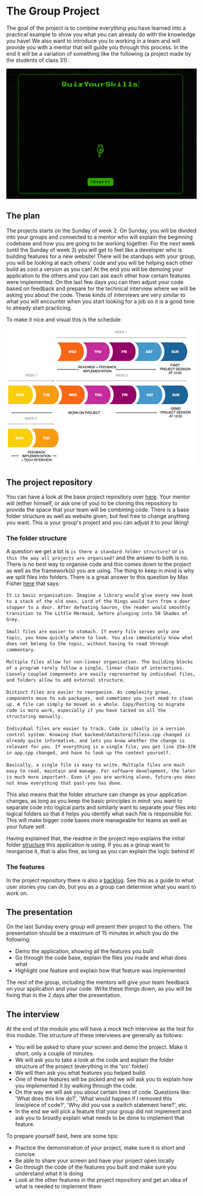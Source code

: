 # The Group Project

The goal of the project is to combine everything you have learned into a practical example to show you what you can already do with the knowledge you have! We also want to introduce you to working in a team and will provide you with a mentor that will guide you through this process. In the end it will be a variation of something like the following (a project made by the students of class 31):

[![JS-quiz](assets/js-quiz.png)](https://88kiwan.github.io/quiz_app/index.html)

## The plan

The projects starts on the Sunday of week 2. On Sunday, you will be divided into your groups and connected to a mentor who will explain the beginning codebase and how you are going to be working together. For the next week (until the Sunday of week 3) you will get to feel like a developer who is building features for a new website! There will be standups with your group, you will be looking at each others' code and you will be helping each other build as cool a version as you can! At the end you will be demoing your application to the others and you can ask each other how certain features were implemented. On the last few days you can then adjust your code based on feedback and prepare for the technical interview where we will be asking you about the code. These kinds of interviews are very similar to what you will encounter when you start looking for a job so it is a good time to already start practicing.

To make it nice and visual this is the schedule:

![Weekflow](assets/project-weeks.png)

## The project repository
You can have a look at the base project repository over [here](https://github.com/HackYourFuture/browser-quiz-project-starter). Your mentor will (either himself, or ask one of you) to be cloning this repository to provide the space that your team will be combining code. There is a base folder structure as well as website given, but feel free to change anything you want. This is your group's project and you can adjust it to your liking!

### The folder structure
A question we get a lot is `is there a standard folder structure?` or `is this the way all projects are organised?` and the answer to both is no. There is no best way to organise code and this comes down to the project as well as the framework(s) you are using. The thing to keep in mind is why we split files into folders. There is a great answer to this question by Max Fisher [here](https://www.quora.com/Why-do-you-want-to-split-your-program-code-into-multiple-files) that says:

```
It is basic organisation. Imagine a library would glue every new book to a stack of the old ones. Lord of the Rings would turn from a door stopper to a door. After defeating Sauron, the reader would smoothly transition to The Little Mermaid, before plunging into 50 Shades of Grey.

Small files are easier to stomach. If every file serves only one topic, you know quickly where to look. You also immediately know what does not belong to the topic, without having to read through commentary.

Multiple files allow for non-linear organisation. The building blocks of a program rarely follow a single, linear chain of interactions. Loosely coupled components are easily represented by individual files, and folders allow to add external structure.

Distinct files are easier to reorganise. As complexity grows, components move to sub packages, and sometimes you just need to clean up. A file can simply be moved as a whole. Copy/Pasting to migrate code is more work, especially if you have tacked on all the structuring manually.

Individual files are easier to track. Code is ideally in a version control system. Knowing that backend/datastore/fileio.cpp changed is already quite informative, and lets you know whether the change is relevant for you. If everything is a single file, you get line 254–378 in app.cpp changed, and have to look up the context yourself.

Basically, a single file is easy to write. Multiple files are much easy to read, maintain and manage. For software development, the later is much more important. Even if you are working alone, future-you does not know everything that past-you has done.
```

This also means that the folder structure can change as your application changes, as long as you keep the basic principles in mind: you want to separate code into logical parts and similarly want to separate your files into logical folders so that it helps you identify what each file is responsible for. This will make bigger code bases more manageable for teams as well as your future self.

Having explained that, the readme in the project repo explains the initial folder [structure](https://github.com/HackYourFuture/browser-quiz-project-starter#structure) this application is using. If you as a group want to reorganise it, that is also fine, as long as you can explain the logic behind it!

### The features
In the project repository there is also a [backlog](https://github.com/HackYourFuture/browser-quiz-project-starter#backlog). See this as a guide to what user stories you can do, but you as a group can determine what you want to work on.

## The presentation
On the last Sunday every group will present their project to the others. The presentation should be a maximum of 15 minutes in which you do the following:

- Demo the application, showing all the features you built
- Go through the code base, explain the files you made and what does what
- Highlight one feature and explain how that feature was implemented

The rest of the group, including the mentors will give your team feedback on your application and your code. Write these things down, as you will be fixing that in the 2 days after the presentation.

## The interview
At the end of the module you will have a mock tech interview as the test for this module. The structure of these interviews are generally as follows:

- You will be asked to share your screen and demo the project. Make it short, only a couple of minutes.
- We will ask you to take a look at the code and explain the folder structure of the project (everything in the 'src' folder)
- We will then ask you what features you helped build.
- One of these features will be picked and we will ask you to explain how you implemented it by walking through the code.
- On the way we will ask you about certain lines of code. Questions like: 'What does this line do?', 'What would happen if I removed this line/piece of code?', 'Why did you use a switch statement here?', etc.
- In the end we will pick a feature that your group did not implement and ask you to broadly explain what needs to be done to implement that feature.

To prepare yourself best, here are some tips:
- Practice the demonstration of your project, make sure it is short and concise
- Be able to share your screen and have your project open locally
- Go through the code of the features you built and make sure you understand what it is doing
- Look at the other features in the project repository and get an idea of what is needed to implement them
